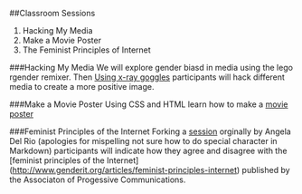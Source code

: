 ##Classroom Sessions
1. Hacking My Media
2. Make a Movie Poster
3. The Feminist Principles of Internet

###Hacking My Media
We will explore gender biasd in media using  the lego rgender remixer. Then [Using x-ray goggles](https://stephguthrie.makes.org/thimble/ODU3ODAxMjE2/hacking-my-media-with-x-ray-goggles) participants will hack different media to create a more positive image.

###Make a Movie Poster
Using CSS and HTML learn how to make a [movie poster](https://teach.mozilla.org/activities/madewithcode-poster/)

###Feminist Principles of the Internet
Forking a [session](https://medium.com/@andreadelrio/ford-mozilla-open-web-fellowship-my-experience-at-mozfest-nov-15-ce1a60d89f8a#.cexsfy8ki) orginally by Angela Del Rio (apologies for mispelling not sure how to do special character in Markdown) participants will indicate how they agree and disagree with the [feminist principles of the Internet] (http://www.genderit.org/articles/feminist-principles-internet) published by the Associaton of Progessive Communications.